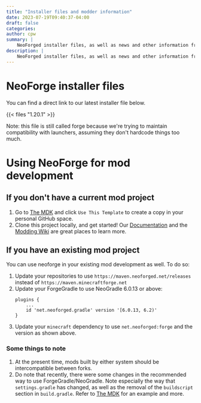 ```yaml
---
title: "Installer files and modder information"
date: 2023-07-19T09:40:37-04:00
draft: false
categories:
author: cpw
summary: |
    NeoForged installer files, as well as news and other information from the NeoForged project
description: |
    NeoForged installer files, as well as news and other information from the NeoForged project
---
```

# NeoForge installer files
You can find a direct link to our latest installer file below.

{{< files "1.20.1" >}}

Note: this file is still called forge because we're trying to maintain compatibility with launchers,
assuming they don't hardcode things too much.

# Using NeoForge for mod development

## If you don't have a current mod project

1. Go to [The MDK] and click `Use This Template` to create a copy in your personal GitHub space.
2. Clone this project locally, and get started! Our [Documentation] and the [Modding Wiki] are great places to learn more.

## If you have an existing mod project
You can use neoforge in your existing mod development as well. To do so:
1. Update your repositories to use `https://maven.neoforged.net/releases` instead of `https://maven.minecraftforge.net`
2. Update your ForgeGradle to use NeoGradle 6.0.13 or above:
    ```
    plugins {
        ...
        id 'net.neoforged.gradle' version '[6.0.13, 6.2)'
    }
    ```
3. Update your `minecraft` dependency to use `net.neoforged:forge` and the version as shown above.

### Some things to note
1. At the present time, mods built by either system should be intercompatible between forks.
2. Do note that recently, there were some changes in the recommended way to use ForgeGradle/NeoGradle. Note especially the way that `settings.gradle` has changed, as well as the removal of the `buildscript` section in `build.gradle`. Refer to [The MDK] for an example and more.

[The MDK]: https://github.com/neoforged/MDK
[Documentation]: https://docs.neoforged.net
[Modding Wiki]: https://forge.gemwire.uk